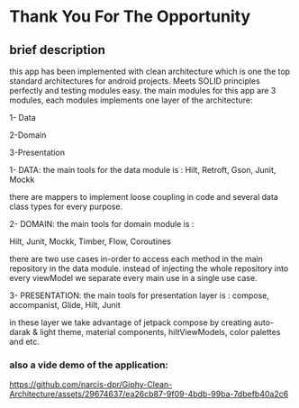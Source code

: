 # Thank You For The Opportunity
## brief description
this app has been implemented with clean architecture which is one the top standard architectures for android projects. Meets SOLID principles perfectly and testing modules easy. the main modules for this app are 3 modules, each modules implements one layer of the architecture: 

1- Data

2-Domain

3-Presentation

1- DATA: the main tools for the data module is :
Hilt, Retroft, Gson, Junit, Mockk 

there are mappers to implement loose coupling in code and several data class types for every purpose.

 2- DOMAIN: the main tools for domain module is :

Hilt,  Junit, Mockk, Timber, Flow, Coroutines

there are two use cases in-order to access each method in the main repository in the data module. instead of injecting the whole repository into every viewModel we separate every main use in a single use case. 

3- PRESENTATION: the main tools for presentation layer is : 
compose, accompanist, Glide, Hilt, Junit 

in these layer we take advantage of jetpack compose by creating auto-darak & light theme, material components, hiltViewModels, color palettes and etc.

### also a vide demo of the application: 





https://github.com/narcis-dpr/Giphy-Clean-Architecture/assets/29674637/ea26cb87-9f09-4bdb-99ba-7dbefb40a2c6





